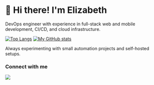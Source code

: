 # 👋 Hi there! I'm Elizabeth  

DevOps engineer with experience in full-stack web and mobile development, CI/CD, and cloud infrastructure.

[![Top Langs](https://github-readme-stats-hazel-xi.vercel.app/api/top-langs/?username=elizabethgraham&theme=dracula)](https://github.com/anuraghazra/github-readme-stats)
[![My GitHub stats](https://github-readme-stats-hazel-xi.vercel.app/api?username=elizabethgraham&theme=dracula&show_icons=true&hide_rank=true)](https://github.com/anuraghazra/github-readme-stats)

Always experimenting with small automation projects and self-hosted setups.

### Connect with me
[<img src="https://img.shields.io/badge/linkedin-%2312100E.svg?&style=for-the-badge&logo=linkedin&logoColor=white&color=black" />](https://www.linkedin.com/in/elizabethagraham/)
